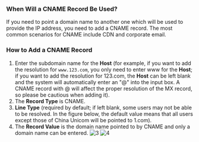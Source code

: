 ### When Will a CNAME Record Be Used?
If you need to point a domain name to another one which will be used to provide the IP address, you need to add a CNAME record. The most common scenarios for CNAME include CDN and corporate email.
### How to Add a CNAME Record
1. Enter the subdomain name for the **Host** (for example, if you want to add the resolution for `www.123.com`, you only need to enter www for the **Host**; if you want to add the resolution for 123.com, the **Host** can be left blank and the system will automatically enter an "@" into the input box. A CNAME record with @ will affect the proper resolution of the MX record, so please be cautious when adding it).
2. The **Record Type** is CNAME.
3. **Line Type** (required by default; if left blank, some users may not be able to be resolved. In the figure below, the default value means that all users except those of China Unicom will be pointed to 1.com).
4. The **Record Value** is the domain name pointed to by CNAME and only a domain name can be entered.
![3](//mc.qcloudimg.com/static/img/30a2b97454e0efa21a4ad03be1020043/image.png)
![4](//mc.qcloudimg.com/static/img/a6138bdfbe3ff7401f67140a7853a401/image.png)
